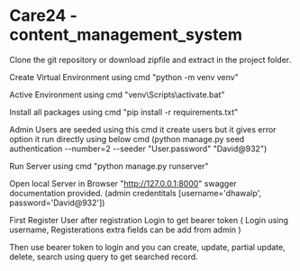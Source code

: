 # Care24 - content_management_system

Clone the git repository or download zipfile and extract in the project folder.

Create Virtual Environment using cmd "python -m venv venv"

Active Environment using cmd "venv\Scripts\activate.bat"

Install all packages using cmd "pip install -r requirements.txt"

Admin Users are seeded using this cmd it create users but it gives error option it run directly using below cmd (python manage.py seed authentication --number=2 --seeder "User.password" "David@932")

Run Server using cmd "python manage.py runserver"

Open local Server in Browser "http://127.0.0.1:8000" swagger documentation provided. (admin credentitals [username='dhawalp', password='David@932'])

First Register User after registration Login to get bearer token ( Login using username, Registerations extra fields can be add from admin )

Then use bearer token to login and you can create, update, partial update, delete, search using query to get searched record.
